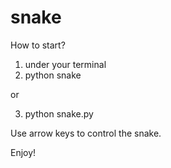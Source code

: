 # snake

How to start?
1. under your terminal
2. python snake

or

3. python snake.py


Use arrow keys to control the snake.


Enjoy!
